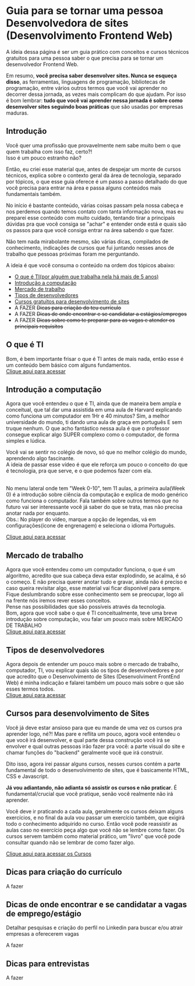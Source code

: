 # Guia para se tornar uma pessoa Desenvolvedora de sites (Desenvolvimento Frontend Web)
A ideia dessa página é ser um guia prático com conceitos e cursos técnicos gratuitos para uma pessoa saber o que precisa para se tornar um desenvolvedor Frontend Web. <br />

Em resumo, **você precisa saber desenvolver sites. Nunca se esqueça disso**, as ferramentas, linguagens de programação, bibliotecas de programação, entre vários outros termos que você vai aprender no decorrer dessa jornada, as vezes mais complicam do que ajudam. Por isso é bom lembrar: **tudo que você vai aprender nessa jornada é sobre como desenvolver sites seguindo boas práticas** que são usadas por empresas maduras.

## Introdução
Você quer uma profissão que provavelmente nem sabe muito bem o que quem trabalha com isso faz, certo?! <br />
Isso é um pouco estranho não? <br />

Então, eu criei esse material que, antes de despejar um monte de cursos técnicos, explica sobre o contexto geral da área de tecnologia, separado por tópicos, o que esse guia oferece é um passo a passo detalhado do que você precisa para entrar na área e passa alguns conteúdos mais fundamentais também.<br />

No início é bastante conteúdo, várias coisas passam pela nossa cabeça e nos perdemos quando temos contato com tanta informação nova, mas eu preparei esse conteúdo com muito cuidado, tentando tirar a principais dúvidas pra que você consiga se "achar" e entender onde está e quais são os passos para que você consiga entrar na área sabendo o que fazer. <br />

Não tem nada mirabolante mesmo, são várias dicas, compilados de conhecimento, indicações de cursos que fui juntando nesses anos de trabalho que pessoas próximas foram me perguntando. <br />

A ideia é que você consuma o conteúdo na ordem dos tópicos abaixo:
 - [O que é TI(por alguém que trabalha nela há mais de 5 anos)](#O-que-é-TI)
 - [Introdução a computação](#introdução-a-computação)
 - [Mercado de trabalho](#mercado-de-trabalho)
 - [Tipos de desenvolvedores](#tipos-de-desenvolvedores)
 - [Cursos gratuitos para desenvolvimento de sites](#cursos-para-desenvolvimento-de-sites)
 - A FAZER <s>Dicas para criação do teu currículo</s>
 - A FAZER <s>Dicas de onde encontrar e se candidatar a estágios/empregos</s>
 - A FAZER <s>Dicas sobre como te preparar para as vagas e atender os principais requisitos</s>

## O que é TI

Bom, é bem importante frisar o que é TI antes de mais nada, então esse é um conteúdo bem básico com alguns fundamentos. <br />
[Clique aqui para acessar](o-que-e-ti.md)

## Introdução a computação
Agora que você entendeu o que é TI, ainda que de maneira bem ampla e conceitual, que tal dar uma assistida em uma aula de Harvard explicando como funciona um computador em 1Hr e 40 minutos? Sim, a melhor universidade do mundo, ti dando uma aula de graça em português E sem truque nenhum. O que acho fantástico nessa aula é que o professor consegue explicar algo SUPER complexo como o computador, de forma simples e lúdica. <br />

Você vai se sentir no colégio de novo, só que no melhor colégio do mundo, aprendendo algo fascinante. <br />
A ideia de passar esse vídeo é que ele reforça um pouco o conceito do que é tecnologia, pra que serve, e o que podemos fazer com ela. <br />

<br />
No menu lateral onde tem "Week 0-10", tem 11 aulas, a primeira aula(Week 0) é a introdução sobre ciência da computação e explica de modo genérico como funciona o computador. Fala também sobre outros termos que no futuro vai ser interessante você já saber do que se trata, mas não precisa anotar nada por enquanto. <br />
Obs.: No player do vídeo, marque a opção de legendas, vá em configurações(ícone de engrenagem) e seleciona o idioma Português. <br />

[Clique aqui para acessar](https://cs50.harvard.edu/x/2021/weeks/0)


## Mercado de trabalho
Agora que você entendeu como um computador funciona, o que é um algoritmo, acredito que sua cabeça deva estar explodindo, se acalma, é só o começo. E não precisa querer anotar tudo e gravar, ainda não é preciso e caso queira revisitar algo, esse material vai ficar disponível para sempre. Fique deslumbrando sobre esse conhecimento sem se preocupar, logo ali na frente nós iremos rever esses conceitos. <br />
Pense nas possibilidades que são possíveis através da tecnologia. <br />
Bom, agora que você sabe o que é TI conceitualmente, teve uma breve introdução sobre computação, vou falar um pouco mais sobre MERCADO DE TRABALHO<br />
[Clique aqui para acessar](mercado-de-trabalho.md)


## Tipos de desenvolvedores
Agora depois de entender um pouco mais sobre o mercado de trabalho, computador, TI, vou explicar quais são os tipos de desenvolvedores
e por que acredito que o Desenvolvimento de Sites (Desenvolviment FrontEnd Web) é minha indicação e falarei também um pouco mais sobre o que são esses termos todos.<br />
[Clique aqui para acessar](tipos-de-desenvolvedores.md)

## Cursos para desenvolvimento de Sites
Você já deve estar ansioso para que eu mande de uma vez os cursos pra aprender logo, né?! Mas pare e reflita um pouco, agora você entendeu o
que você irá desenvolver, e qual parte dessa construção você irá se envolver e qual outras pessoas irão fazer pra você: a parte visual do site e chamar funções do "backend" geralmente você que irá construir. <br />

Dito isso, agora irei passar alguns cursos, nesses cursos contém a parte fundamental de todo o desenvolvimento de sites, que é basicamente HTML, CSS e Javascript. <br />   

**Já vou adiantando, não adianta só assistir os cursos e não praticar**. É fundamental/crucial que você pratique, senão você realmente não irá aprender. <br /> 

Você deve ir praticando a cada aula, geralmente os cursos deixam alguns exercícios, e no final da aula vou passar um exercício também, que exigirá todo o conhecimento adquirido no curso. Então você pode reassistir as aulas caso no exercício peça algo que você não se lembre como fazer. Os cursos servem também como material prático, um "livro" que você pode consultar quando não se lembrar de como fazer algo. <br />

[Clique aqui para acessar os Cursos](cursos-desenvolvimento-web.md)

## Dicas para criação do currículo

A fazer 

## Dicas de onde encontrar e se candidatar a vagas de emprego/estágio

Detalhar pesquisas e criação do perfil no Linkedin para buscar e/ou atrair empresas a oferecerem vagas

A fazer 

## Dicas para entrevistas 

A fazer 


